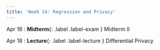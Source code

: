 ```yaml
---
title: 'Week 14: Regression and Privacy'
---
```


Apr 16
: **Midterm**{: .label .label-exam } Midterm II

Apr 18
: **Lecture**{: .label .label-lecture } Differential Privacy
